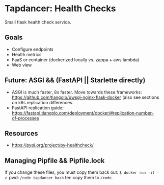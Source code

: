 # Tapdancer: Health Checks

Small flask health check service.


## Goals

- Configure endpoints
- Health metrics
- FaaS or container (dockerized locally vs. zappa + aws lambda)
- Web view

## Future: ASGI && (FastAPI || Starlette directly)

- ASGI is much faster, 8x faster. Move towards these frameworks: https://github.com/tiangolo/uwsgi-nginx-flask-docker (also see sections on k8s replication differences.
- FastAPI replication guide: https://fastapi.tiangolo.com/deployment/docker/#replication-number-of-processes

## Resources

- https://pypi.org/project/py-healthcheck/


## Managing Pipfile && Pipfile.lock

If you change these files, you must copy them back out: `$ docker run -it -v `pwd`:/code tapdancer bash` ten copy them to `/code`.
